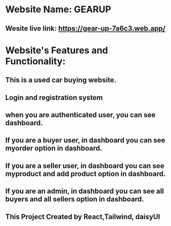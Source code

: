 
# Website Name: GEARUP

## Wesite live link: https://gear-up-7a6c3.web.app/

# Website's Features and Functionality:

## This is a used car buying website.

## Login and registration system

## when you are authenticated user, you can see dashboard.

## If you are a buyer user, in dashboard you can see myorder option in dashboard.

## If you are a seller user, in dashboard you can see myproduct and add product option in dashboard.

## If you are an admin, in dashboard you can see all buyers and all sellers option in dashboard.

## This Project Created by React,Tailwind, daisyUI
